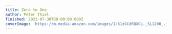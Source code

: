 ```yaml
---
title: Zero to One
author: Peter Thiel
finished: 2021-07-30T00:00:00.000Z
coverImage: 'https://m.media-amazon.com/images/I/51zGCdRQXOL._SL1200_.jpg'
---
```

